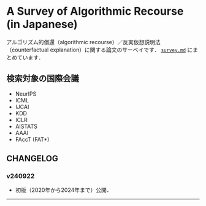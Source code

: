 # A Survey of Algorithmic Recourse (in Japanese)

アルゴリズム的償還（algorithmic recourse）／反実仮想説明法（counterfactual explanation）に関する論文のサーベイです．
[`survey.md`](https://github.com/kelicht/algorithmic-recourse-survey/blob/main/survey.md) にまとめています．


## 検索対象の国際会議
- NeurIPS
- ICML
- IJCAI
- KDD
- ICLR
- AISTATS
- AAAI
- FAccT (FAT*)


## CHANGELOG
### v240922
- 初版（2020年から2024年まで）公開．

---